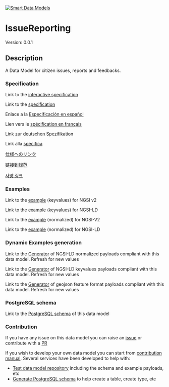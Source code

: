 [![Smart Data Models](https://smartdatamodels.org/wp-content/uploads/2022/01/SmartDataModels_logo.png "Logo")](https://smartdatamodels.org)
# IssueReporting
Version: 0.0.1

## Description 

A Data Model for citizen issues, reports and feedbacks.
### Specification

Link to the [interactive specification](https://swagger.lab.fiware.org/?url=https://smart-data-models.github.io/dataModel.IssueTracking/IssueReporting/swagger.yaml)

Link to the [specification](https://github.com/smart-data-models/dataModel.IssueTracking/blob/master/IssueReporting/doc/spec.md)

Enlace a la [Especificación en español](https://github.com/smart-data-models/dataModel.IssueTracking/blob/master/IssueReporting/doc/spec_ES.md)

Lien vers le [spécification en français](https://github.com/smart-data-models/dataModel.IssueTracking/blob/master/IssueReporting/doc/spec_FR.md)

Link zur [deutschen Spezifikation](https://github.com/smart-data-models/dataModel.IssueTracking/blob/master/IssueReporting/doc/spec_DE.md)

Link alla [specifica](https://github.com/smart-data-models/dataModel.IssueTracking/blob/master/IssueReporting/doc/spec_IT.md)

[仕様へのリンク](https://github.com/smart-data-models/dataModel.IssueTracking/blob/master/IssueReporting/doc/spec_JA.md)

[链接到规范](https://github.com/smart-data-models/dataModel.IssueTracking/blob/master/IssueReporting/doc/spec_ZH.md)

[사양 링크](https://github.com/smart-data-models/dataModel.IssueTracking/blob/master/IssueReporting/doc/spec_KO.md)
### Examples

Link to the [example](https://smart-data-models.github.io/dataModel.IssueTracking/IssueReporting/examples/example.json) (keyvalues) for NGSI v2

Link to the [example](https://smart-data-models.github.io/dataModel.IssueTracking/IssueReporting/examples/example.jsonld) (keyvalues) for NGSI-LD

Link to the [example](https://smart-data-models.github.io/dataModel.IssueTracking/IssueReporting/examples/example-normalized.json) (normalized) for NGSI-V2

Link to the [example](https://smart-data-models.github.io/dataModel.IssueTracking/IssueReporting/examples/example-normalized.jsonld) (normalized) for NGSI-LD
### Dynamic Examples generation

Link to the [Generator](https://smartdatamodels.org/extra/ngsi-ld_generator.php?schemaUrl=https://raw.githubusercontent.com/smart-data-models/dataModel.IssueTracking/master/IssueReporting/schema.json&email=info@smartdatamodels.org) of NGSI-LD normalized payloads compliant with this data model. Refresh for new values

Link to the [Generator](https://smartdatamodels.org/extra/ngsi-ld_generator_keyvalues.php?schemaUrl=https://raw.githubusercontent.com/smart-data-models/dataModel.IssueTracking/master/IssueReporting/schema.json&email=info@smartdatamodels.org) of NGSI-LD keyvalues payloads compliant with this data model. Refresh for new values

Link to the [Generator](https://smartdatamodels.org/extra/geojson_features_generator.php?schemaUrl=https://raw.githubusercontent.com/smart-data-models/dataModel.IssueTracking/master/IssueReporting/schema.json&email=info@smartdatamodels.org) of geojson feature format payloads compliant with this data model. Refresh for new values
### PostgreSQL schema

Link to the [PostgreSQL schema](https://github.com/smart-data-models/dataModel.IssueTracking/blob/master/IssueReporting/schema.sql) of this data model
### Contribution

 If you have any issue on this data model you can raise an [issue](https://github.com/smart-data-models/dataModel.IssueTracking/issues)  or contribute with a [PR](https://github.com/smart-data-models/dataModel.IssueTracking/pulls)

 If you wish to develop your own data model you can start from [contribution manual](https://bit.ly/contribution_manual). Several services have been developed to help with: 
 - [Test data model repository](https://smartdatamodels.org/index.php/data-models-contribution-api/) including the schema and example payloads, etc
 - [Generate PostgreSQL schema](https://smartdatamodels.org/index.php/sql-service/) to help create a table, create type, etc